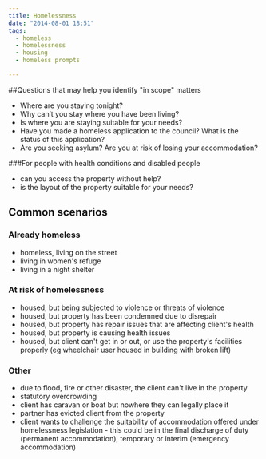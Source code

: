 ```yaml
---
title: Homelessness
date: "2014-08-01 18:51"
tags:
  - homeless
  - homelessness
  - housing
  - homeless prompts

---
```

##Questions that may help you identify "in scope" matters

* Where are you staying tonight?
* Why can’t you stay where you have been living? 
* Is where you are staying suitable for your needs?
* Have you made a homeless application to the council? What is the status of this application?
* Are you seeking asylum? Are you at risk of losing your accommodation?

###For people with health conditions and disabled people

* can you access the property without help?
* is the layout of the property suitable for your needs?

## Common scenarios

### Already homeless

* homeless, living on the street
* living in women's refuge
* living in a night shelter

### At risk of homelessness

* housed, but being subjected to violence or threats of violence
* housed, but property has been condemned due to disrepair
* housed, but property has repair issues that are affecting client's health
* housed, but property is causing health issues
* housed, but client can't get in or out, or use the property's facilities properly (eg wheelchair user housed in building with broken lift)

### Other

* due to flood, fire or other disaster, the client can't live in the property
* statutory overcrowding
* client has caravan or boat but nowhere they can legally place it
* partner has evicted client from the property
* client wants to challenge the suitability of accommodation offered under homelessness legislation - this could be in the final discharge of duty (permanent accommodation), temporary or interim (emergency accommodation)








